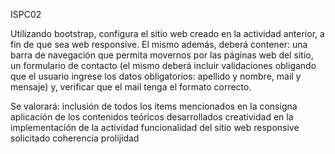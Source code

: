 ISPC02



Utilizando bootstrap, configura el sitio web creado en la actividad anterior, a fin de que sea web responsive. El mismo además, deberá contener:
una barra de navegación que permita movernos por las páginas web del sitio,
un formulario de contacto (el mismo deberá incluir validaciones obligando que el usuario ingrese los datos obligatorios: apellido y nombre, mail y mensaje) y, verificar que el mail tenga el formato correcto.

Se valorará:
inclusión de todos los items mencionados en la consigna
aplicación de los contenidos teóricos desarrollados
creatividad en la implementación de la actividad 
funcionalidad del sitio web responsive solicitado
coherencia
prolijidad
